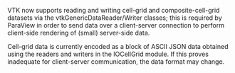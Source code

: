 VTK now supports reading and writing cell-grid and composite-cell-grid datasets
via the vtkGenericDataReader/Writer classes; this is required by ParaView in
order to send data over a client-server connection to perform client-side rendering
of (small) server-side data.

Cell-grid data is currently encoded as a block of ASCII JSON data obtained using
the readers and writers in the IOCellGrid module. If this proves inadequate for
client-server communication, the data format may change.

